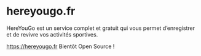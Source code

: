 # hereyougo.fr
HereYouGo est un service complet et gratuit qui vous permet d’enregistrer et de revivre vos activités sportives.

https://hereyougo.fr
Bientôt Open Source !
